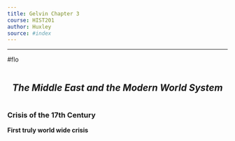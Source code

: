 ```yaml
---
title: Gelvin Chapter 3
course: HIST201
author: Huxley
source: #index
---
```


---
#flo 

```
```
## $$The\ Middle\ East\ and\ the\ Modern\ World\ System$$
```
```



### Crisis of the 17th Century

**First truly world wide crisis**























